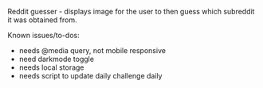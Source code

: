 Reddit guesser - displays image for the user to then guess which subreddit it was obtained from.

Known issues/to-dos:
- needs @media query, not mobile responsive
- need darkmode toggle
- needs local storage
- needs script to update daily challenge daily
